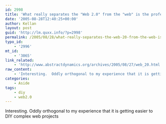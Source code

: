 ```yaml
---
id: 2998
title: 'What really separates the "Web 2.0" from the "web" is the professionalism, the striation between the insiders and the users.'
date: '2005-08-28T12:40:25+00:00'
author: Kellan
layout: post
guid: 'http://lm.quxx.info/?p=2998'
permalink: /2005/08/28/what-really-separates-the-web-20-from-the-web-is-the-professionalism-the-striation-between-the-insiders-and-the-users/
typo_id:
    - '2996'
mt_id:
    - '3065'
link_related:
    - 'http://www.abstractdynamics.org/archives/2005/08/27/web_20.html'
raw_content:
    - 'Interesting.  Oddly orthogonal to my experience that it is getting easier to DIY complex web projects'
categories:
    - Aside
tags:
    - diy
    - web2.0
---
```


Interesting. Oddly orthogonal to my experience that it is getting easier to DIY complex web projects
